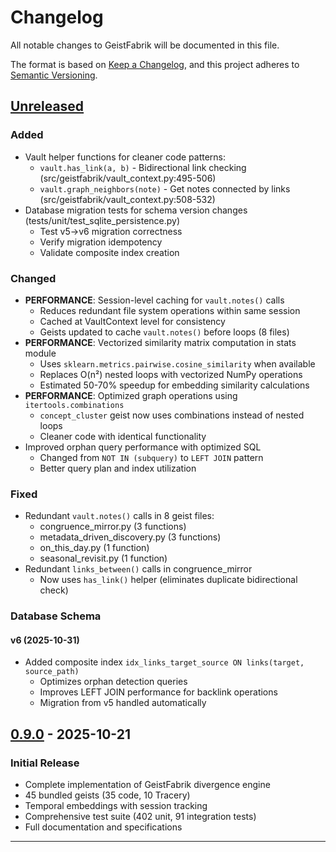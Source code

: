 # Changelog

All notable changes to GeistFabrik will be documented in this file.

The format is based on [Keep a Changelog](https://keepachangelog.com/en/1.0.0/),
and this project adheres to [Semantic Versioning](https://semver.org/spec/v2.0.0.html).

## [Unreleased]

### Added
- Vault helper functions for cleaner code patterns:
  - `vault.has_link(a, b)` - Bidirectional link checking (src/geistfabrik/vault_context.py:495-506)
  - `vault.graph_neighbors(note)` - Get notes connected by links (src/geistfabrik/vault_context.py:508-532)
- Database migration tests for schema version changes (tests/unit/test_sqlite_persistence.py)
  - Test v5→v6 migration correctness
  - Verify migration idempotency
  - Validate composite index creation

### Changed
- **PERFORMANCE**: Session-level caching for `vault.notes()` calls
  - Reduces redundant file system operations within same session
  - Cached at VaultContext level for consistency
  - Geists updated to cache `vault.notes()` before loops (8 files)
- **PERFORMANCE**: Vectorized similarity matrix computation in stats module
  - Uses `sklearn.metrics.pairwise.cosine_similarity` when available
  - Replaces O(n²) nested loops with vectorized NumPy operations
  - Estimated 50-70% speedup for embedding similarity calculations
- **PERFORMANCE**: Optimized graph operations using `itertools.combinations`
  - `concept_cluster` geist now uses combinations instead of nested loops
  - Cleaner code with identical functionality
- Improved orphan query performance with optimized SQL
  - Changed from `NOT IN (subquery)` to `LEFT JOIN` pattern
  - Better query plan and index utilization

### Fixed
- Redundant `vault.notes()` calls in 8 geist files:
  - congruence_mirror.py (3 functions)
  - metadata_driven_discovery.py (3 functions)
  - on_this_day.py (1 function)
  - seasonal_revisit.py (1 function)
- Redundant `links_between()` calls in congruence_mirror
  - Now uses `has_link()` helper (eliminates duplicate bidirectional check)

### Database Schema

#### v6 (2025-10-31)
- Added composite index `idx_links_target_source ON links(target, source_path)`
  - Optimizes orphan detection queries
  - Improves LEFT JOIN performance for backlink operations
  - Migration from v5 handled automatically

## [0.9.0] - 2025-10-21

### Initial Release
- Complete implementation of GeistFabrik divergence engine
- 45 bundled geists (35 code, 10 Tracery)
- Temporal embeddings with session tracking
- Comprehensive test suite (402 unit, 91 integration tests)
- Full documentation and specifications

---

[Unreleased]: https://github.com/yourusername/geistfabrik/compare/v0.9.0...HEAD
[0.9.0]: https://github.com/yourusername/geistfabrik/releases/tag/v0.9.0
